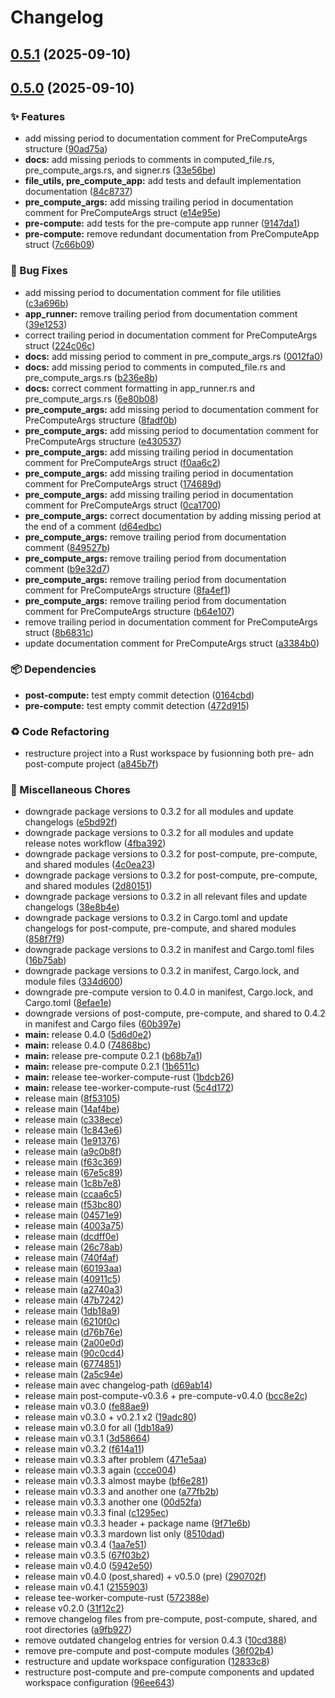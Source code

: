 # Changelog

## [0.5.1](https://github.com/Natchica/iexec-tee_worker_pre_post_compute_rust/compare/pre-compute-v0.5.0...pre-compute-v0.5.1) (2025-09-10)

## [0.5.0](https://github.com/Natchica/iexec-tee_worker_pre_post_compute_rust/compare/pre-compute-v0.4.2...pre-compute-v0.5.0) (2025-09-10)


### ✨ Features

* add missing period to documentation comment for PreComputeArgs structure ([90ad75a](https://github.com/Natchica/iexec-tee_worker_pre_post_compute_rust/commit/90ad75a1559b8bc91ae224c3201752eeb956b4fe))
* **docs:** add missing periods to comments in computed_file.rs, pre_compute_args.rs, and signer.rs ([33e56be](https://github.com/Natchica/iexec-tee_worker_pre_post_compute_rust/commit/33e56bef369549c1d1a8dcb5d01debd8fd9a9bb0))
* **file_utils, pre_compute_app:** add tests and default implementation documentation ([84c8737](https://github.com/Natchica/iexec-tee_worker_pre_post_compute_rust/commit/84c873768fc807b2a0ee2922738b8f4c84cc7fd6))
* **pre_compute_args:** add missing trailing period in documentation comment for PreComputeArgs struct ([e14e95e](https://github.com/Natchica/iexec-tee_worker_pre_post_compute_rust/commit/e14e95e1f4b474f07e263454cbc4fc69d102fdeb))
* **pre-compute:** add tests for the pre-compute app runner ([9147da1](https://github.com/Natchica/iexec-tee_worker_pre_post_compute_rust/commit/9147da1d9732ed24e2fc71c62146aa89904bc745))
* **pre-compute:** remove redundant documentation from PreComputeApp struct ([7c66b09](https://github.com/Natchica/iexec-tee_worker_pre_post_compute_rust/commit/7c66b09a0b754abdcb59db931bd77542e0a9e470))


### 🐛 Bug Fixes

* add missing period to documentation comment for file utilities ([c3a696b](https://github.com/Natchica/iexec-tee_worker_pre_post_compute_rust/commit/c3a696b94837bc3331fcf9cf1fd666161390446e))
* **app_runner:** remove trailing period from documentation comment ([39e1253](https://github.com/Natchica/iexec-tee_worker_pre_post_compute_rust/commit/39e1253a4eef5da91bc03840a4a68ddaf632c77e))
* correct trailing period in documentation comment for PreComputeArgs struct ([224c06c](https://github.com/Natchica/iexec-tee_worker_pre_post_compute_rust/commit/224c06cbec830dcf1236a2ed55d3e60cfb0f6982))
* **docs:** add missing period to comment in pre_compute_args.rs ([0012fa0](https://github.com/Natchica/iexec-tee_worker_pre_post_compute_rust/commit/0012fa0dbd65fb395c4b1c942046b398c9f2074c))
* **docs:** add missing period to comments in computed_file.rs and pre_compute_args.rs ([b236e8b](https://github.com/Natchica/iexec-tee_worker_pre_post_compute_rust/commit/b236e8bfb7c9f47680c0bfedf24666e35e2cc802))
* **docs:** correct comment formatting in app_runner.rs and pre_compute_args.rs ([6e80b08](https://github.com/Natchica/iexec-tee_worker_pre_post_compute_rust/commit/6e80b08dd09cecb36b3fefb25009924019060f38))
* **pre_compute_args:** add missing period to documentation comment for PreComputeArgs structure ([8fadf0b](https://github.com/Natchica/iexec-tee_worker_pre_post_compute_rust/commit/8fadf0b68335a4571f0a2eb2f86d3b705cfe22ff))
* **pre_compute_args:** add missing period to documentation comment for PreComputeArgs structure ([e430537](https://github.com/Natchica/iexec-tee_worker_pre_post_compute_rust/commit/e4305376ce9d0e6df8306884b7b7d73343d073fd))
* **pre_compute_args:** add missing trailing period in documentation comment for PreComputeArgs struct ([f0aa6c2](https://github.com/Natchica/iexec-tee_worker_pre_post_compute_rust/commit/f0aa6c22776cfe7d67b4d751c18c6f4cd1ae6323))
* **pre_compute_args:** add missing trailing period in documentation comment for PreComputeArgs struct ([174689d](https://github.com/Natchica/iexec-tee_worker_pre_post_compute_rust/commit/174689dc3755114c16e8b2a5fa006fc3bd985cf6))
* **pre_compute_args:** add missing trailing period in documentation comment for PreComputeArgs struct ([0ca1700](https://github.com/Natchica/iexec-tee_worker_pre_post_compute_rust/commit/0ca1700aba7b98ef729fd93ac5f8794679f5174c))
* **pre_compute_args:** correct documentation by adding missing period at the end of a comment ([d64edbc](https://github.com/Natchica/iexec-tee_worker_pre_post_compute_rust/commit/d64edbce5ec5e76af139fdcc9484fbc7b4629bd0))
* **pre_compute_args:** remove trailing period from documentation comment ([849527b](https://github.com/Natchica/iexec-tee_worker_pre_post_compute_rust/commit/849527bc9fd73f77b115c1c80c79c79fb4f77469))
* **pre_compute_args:** remove trailing period from documentation comment ([b9e32d7](https://github.com/Natchica/iexec-tee_worker_pre_post_compute_rust/commit/b9e32d7a54e5b18806750b430d1f24ddfde77f83))
* **pre_compute_args:** remove trailing period from documentation comment for PreComputeArgs structure ([8fa4ef1](https://github.com/Natchica/iexec-tee_worker_pre_post_compute_rust/commit/8fa4ef1fd0a2df098e5e49e9af464ded44121140))
* **pre_compute_args:** remove trailing period from documentation comment for PreComputeArgs structure ([b64e107](https://github.com/Natchica/iexec-tee_worker_pre_post_compute_rust/commit/b64e107146c19ddcaa4d713a75ef95fed68dfd41))
* remove trailing period in documentation comment for PreComputeArgs struct ([8b6831c](https://github.com/Natchica/iexec-tee_worker_pre_post_compute_rust/commit/8b6831cbf97bb834b960b32b44bd3d1038f55d08))
* update documentation comment for PreComputeArgs struct ([a3384b0](https://github.com/Natchica/iexec-tee_worker_pre_post_compute_rust/commit/a3384b038111a86fc36c2eef5749ce853c82204d))


### 📦 Dependencies

* **post-compute:** test empty commit detection ([0164cbd](https://github.com/Natchica/iexec-tee_worker_pre_post_compute_rust/commit/0164cbd528c1a3cd75bd45312c3843c3b4a97126))
* **pre-compute:** test empty commit detection ([472d915](https://github.com/Natchica/iexec-tee_worker_pre_post_compute_rust/commit/472d9153963efbec9e5030bb1d3822fc5aadf839))


### ♻️ Code Refactoring

* restructure project into a Rust workspace by fusionning both pre- adn post-compute project ([a845b7f](https://github.com/Natchica/iexec-tee_worker_pre_post_compute_rust/commit/a845b7fda769d51898859123251f6d5c0613970c))


### 🔨 Miscellaneous Chores

* downgrade package versions to 0.3.2 for all modules and update changelogs ([e5bd92f](https://github.com/Natchica/iexec-tee_worker_pre_post_compute_rust/commit/e5bd92fa56b437172877a71e3e4db5059ac473a6))
* downgrade package versions to 0.3.2 for all modules and update release notes workflow ([4fba392](https://github.com/Natchica/iexec-tee_worker_pre_post_compute_rust/commit/4fba392698e13488461769550cc1fbc29788e223))
* downgrade package versions to 0.3.2 for post-compute, pre-compute, and shared modules ([4c0ea23](https://github.com/Natchica/iexec-tee_worker_pre_post_compute_rust/commit/4c0ea23d73b4e0e421c42a5eaf00498e2d8ff3f3))
* downgrade package versions to 0.3.2 for post-compute, pre-compute, and shared modules ([2d80151](https://github.com/Natchica/iexec-tee_worker_pre_post_compute_rust/commit/2d801512dfb12d0c318d060aaffde630aadfd7a6))
* downgrade package versions to 0.3.2 in all relevant files and update changelogs ([38e8b4e](https://github.com/Natchica/iexec-tee_worker_pre_post_compute_rust/commit/38e8b4e4c7b6e6b8e55a4c36ce2b52e4648a3b22))
* downgrade package versions to 0.3.2 in Cargo.toml and update changelogs for post-compute, pre-compute, and shared modules ([858f7f9](https://github.com/Natchica/iexec-tee_worker_pre_post_compute_rust/commit/858f7f971057f968d0859b88f6cc6e3fd415e05b))
* downgrade package versions to 0.3.2 in manifest and Cargo.toml files ([16b75ab](https://github.com/Natchica/iexec-tee_worker_pre_post_compute_rust/commit/16b75abdd35149947d525494dcfd54719d645b2f))
* downgrade package versions to 0.3.2 in manifest, Cargo.lock, and module files ([334d600](https://github.com/Natchica/iexec-tee_worker_pre_post_compute_rust/commit/334d6006fd991f6af4e81e4c78b1e009d7d4e85d))
* downgrade pre-compute version to 0.4.0 in manifest, Cargo.lock, and Cargo.toml ([8efae1e](https://github.com/Natchica/iexec-tee_worker_pre_post_compute_rust/commit/8efae1e37f12d375c773651f397b26689bcfb09d))
* downgrade versions of post-compute, pre-compute, and shared to 0.4.2 in manifest and Cargo files ([60b397e](https://github.com/Natchica/iexec-tee_worker_pre_post_compute_rust/commit/60b397ef0607dc6e68c49ede2affffaf1162973c))
* **main:** release  0.4.0 ([5d6d0e2](https://github.com/Natchica/iexec-tee_worker_pre_post_compute_rust/commit/5d6d0e21faa997ac56b53c080c80f990acb6e41b))
* **main:** release  0.4.0 ([74868bc](https://github.com/Natchica/iexec-tee_worker_pre_post_compute_rust/commit/74868bc69e23e5651bc445375812606b5f638742))
* **main:** release pre-compute 0.2.1 ([b68b7a1](https://github.com/Natchica/iexec-tee_worker_pre_post_compute_rust/commit/b68b7a100654d01bb9837b18e6df4ec89a344fe8))
* **main:** release pre-compute 0.2.1 ([1b6511c](https://github.com/Natchica/iexec-tee_worker_pre_post_compute_rust/commit/1b6511c547080dc65ed05e74c3dc3e427feab890))
* **main:** release tee-worker-compute-rust ([1bdcb26](https://github.com/Natchica/iexec-tee_worker_pre_post_compute_rust/commit/1bdcb266531e4cffc54a65f79be28e1738d2beb2))
* **main:** release tee-worker-compute-rust ([5c4d172](https://github.com/Natchica/iexec-tee_worker_pre_post_compute_rust/commit/5c4d1725b249eaf73c294610893fe0ceabc53ded))
* release main ([8f53105](https://github.com/Natchica/iexec-tee_worker_pre_post_compute_rust/commit/8f5310539db14b154905cc8485fd2c9a1187792b))
* release main ([14af4be](https://github.com/Natchica/iexec-tee_worker_pre_post_compute_rust/commit/14af4be21229a2938a24d9247cc62c2be5d18cf9))
* release main ([c338ece](https://github.com/Natchica/iexec-tee_worker_pre_post_compute_rust/commit/c338ece3ca9dda25e2205a93f6719c8bd42c2ae8))
* release main ([1c843e6](https://github.com/Natchica/iexec-tee_worker_pre_post_compute_rust/commit/1c843e62c47bc63982ff26cf01d60e418e587b91))
* release main ([1e91376](https://github.com/Natchica/iexec-tee_worker_pre_post_compute_rust/commit/1e91376b6bffc9524f7a1d61607450f021077ed9))
* release main ([a9c0b8f](https://github.com/Natchica/iexec-tee_worker_pre_post_compute_rust/commit/a9c0b8fc0375af8a5b5b4a9682a400dd924f2fa6))
* release main ([f63c369](https://github.com/Natchica/iexec-tee_worker_pre_post_compute_rust/commit/f63c3691e278f047899d3f43e0228e0dfabe991e))
* release main ([67e5c89](https://github.com/Natchica/iexec-tee_worker_pre_post_compute_rust/commit/67e5c89e42dd2938ac7a53ae6b4c7d6c19520fea))
* release main ([1c8b7e8](https://github.com/Natchica/iexec-tee_worker_pre_post_compute_rust/commit/1c8b7e8a7683be9845bd4a79c73b434dae601a09))
* release main ([ccaa6c5](https://github.com/Natchica/iexec-tee_worker_pre_post_compute_rust/commit/ccaa6c5f8d0632e3ca64e890ae4ffb641921944e))
* release main ([f53bc80](https://github.com/Natchica/iexec-tee_worker_pre_post_compute_rust/commit/f53bc80469102483d167024729c843c42f53f578))
* release main ([04571e9](https://github.com/Natchica/iexec-tee_worker_pre_post_compute_rust/commit/04571e95d11b13c74f493934b04c2f4ed6eaf5da))
* release main ([4003a75](https://github.com/Natchica/iexec-tee_worker_pre_post_compute_rust/commit/4003a75969bda1772fdedddde49b8e07cb368881))
* release main ([dcdff0e](https://github.com/Natchica/iexec-tee_worker_pre_post_compute_rust/commit/dcdff0e9907fe2e6bcc8d18dde5cb1406172869b))
* release main ([26c78ab](https://github.com/Natchica/iexec-tee_worker_pre_post_compute_rust/commit/26c78abaf8f765654e59a6ab9a5e38b460ae3392))
* release main ([740f4af](https://github.com/Natchica/iexec-tee_worker_pre_post_compute_rust/commit/740f4afe8facfa7db1d5d1acd4dd3d6b735e9425))
* release main ([60193aa](https://github.com/Natchica/iexec-tee_worker_pre_post_compute_rust/commit/60193aa0c7ad5fc41e0636e8821900dc0ea69771))
* release main ([40911c5](https://github.com/Natchica/iexec-tee_worker_pre_post_compute_rust/commit/40911c509e51a280845fbfe66f20a9e27fca0c73))
* release main ([a2740a3](https://github.com/Natchica/iexec-tee_worker_pre_post_compute_rust/commit/a2740a3b2bd2407589a2f143a0a909d30f4b4e59))
* release main ([47b7242](https://github.com/Natchica/iexec-tee_worker_pre_post_compute_rust/commit/47b724251e9a08676c19b610dc89cd28a0714f4a))
* release main ([1db18a9](https://github.com/Natchica/iexec-tee_worker_pre_post_compute_rust/commit/1db18a9aa4049403fa831982b7c29e8550502522))
* release main ([6210f0c](https://github.com/Natchica/iexec-tee_worker_pre_post_compute_rust/commit/6210f0c68b6e914bc58f2259c1650295479e697b))
* release main ([d76b76e](https://github.com/Natchica/iexec-tee_worker_pre_post_compute_rust/commit/d76b76e435a5dfbf6a277979038839b9875c8c58))
* release main ([2a00e0d](https://github.com/Natchica/iexec-tee_worker_pre_post_compute_rust/commit/2a00e0dca7cada958ba9f25f3d2a9ad0f142389f))
* release main ([90c0cd4](https://github.com/Natchica/iexec-tee_worker_pre_post_compute_rust/commit/90c0cd402f7a45f6cafe2442e346d4eb09b11e8a))
* release main ([6774851](https://github.com/Natchica/iexec-tee_worker_pre_post_compute_rust/commit/6774851ac438cf388b94e3ecb903c2950ca10b42))
* release main ([2a5c94e](https://github.com/Natchica/iexec-tee_worker_pre_post_compute_rust/commit/2a5c94ed29616428a40e5b349045df7953f0ed7b))
* release main avec changelog-path ([d69ab14](https://github.com/Natchica/iexec-tee_worker_pre_post_compute_rust/commit/d69ab14d8b5fee6795517e0e2972015c17b5d91d))
* release main post-compute-v0.3.6 + pre-compute-v0.4.0 ([bcc8e2c](https://github.com/Natchica/iexec-tee_worker_pre_post_compute_rust/commit/bcc8e2ca869cc725d5b6d5cc9729921ccfc61776))
* release main v0.3.0 ([fe88ae9](https://github.com/Natchica/iexec-tee_worker_pre_post_compute_rust/commit/fe88ae9e76e5b1c3f425ecfea9b17b49f803340d))
* release main v0.3.0 + v0.2.1 x2 ([19adc80](https://github.com/Natchica/iexec-tee_worker_pre_post_compute_rust/commit/19adc80af4f7b39fb58d8c381b0ff30ed3c97af5))
* release main v0.3.0 for all ([1db18a9](https://github.com/Natchica/iexec-tee_worker_pre_post_compute_rust/commit/1db18a9aa4049403fa831982b7c29e8550502522))
* release main v0.3.1 ([3d58664](https://github.com/Natchica/iexec-tee_worker_pre_post_compute_rust/commit/3d58664e14859d6508d1aa1747ebc17a4c170ce3))
* release main v0.3.2 ([f614a11](https://github.com/Natchica/iexec-tee_worker_pre_post_compute_rust/commit/f614a11a8423cade5af0cef971afcbcf71c7f0dd))
* release main v0.3.3 after problem ([471e5aa](https://github.com/Natchica/iexec-tee_worker_pre_post_compute_rust/commit/471e5aab1190d018b97b8b5dc4cd9519f23e7f2b))
* release main v0.3.3 again ([ccce004](https://github.com/Natchica/iexec-tee_worker_pre_post_compute_rust/commit/ccce00408f88a4bfd946ed971a12381119759c88))
* release main v0.3.3 almost maybe ([bf6e281](https://github.com/Natchica/iexec-tee_worker_pre_post_compute_rust/commit/bf6e281915e7e909725780c06dd1a728744d6dd3))
* release main v0.3.3 and another one ([a77fb2b](https://github.com/Natchica/iexec-tee_worker_pre_post_compute_rust/commit/a77fb2bca50cb47c216ce4314270c21abb064d06))
* release main v0.3.3 another one ([00d52fa](https://github.com/Natchica/iexec-tee_worker_pre_post_compute_rust/commit/00d52fac5125d9248e68c42f20cad26c142cff20))
* release main v0.3.3 final ([c1295ec](https://github.com/Natchica/iexec-tee_worker_pre_post_compute_rust/commit/c1295ec7db62a1e20b7be50a2158e48074e619bc))
* release main v0.3.3 header + package name ([9f71e6b](https://github.com/Natchica/iexec-tee_worker_pre_post_compute_rust/commit/9f71e6bceb5f063e6eb19784aa1efcfcf8abed02))
* release main v0.3.3 mardown list only ([8510dad](https://github.com/Natchica/iexec-tee_worker_pre_post_compute_rust/commit/8510dadd044b602fab26cd3e1b26434396ff4ec5))
* release main v0.3.4 ([1aa7e51](https://github.com/Natchica/iexec-tee_worker_pre_post_compute_rust/commit/1aa7e513df2765f05c257fddd05431f4223b4bbb))
* release main v0.3.5 ([67f03b2](https://github.com/Natchica/iexec-tee_worker_pre_post_compute_rust/commit/67f03b2986e468f32890b67b1e513dee5f47d2f8))
* release main v0.4.0 ([5942e50](https://github.com/Natchica/iexec-tee_worker_pre_post_compute_rust/commit/5942e505c7b3525c16b1416c019558b2c98ca435))
* release main v0.4.0 (post,shared) + v0.5.0 (pre) ([290702f](https://github.com/Natchica/iexec-tee_worker_pre_post_compute_rust/commit/290702f610376af4b3c9947da3e44ddd67f4ca10))
* release main v0.4.1 ([2155903](https://github.com/Natchica/iexec-tee_worker_pre_post_compute_rust/commit/21559036da8e3eed5c013a8fd54a74ffea7d82a7))
* release tee-worker-compute-rust ([572388e](https://github.com/Natchica/iexec-tee_worker_pre_post_compute_rust/commit/572388e7334a5bcd9ddd0531ce782e9e7d48cdc4))
* release v0.2.0 ([31f12c2](https://github.com/Natchica/iexec-tee_worker_pre_post_compute_rust/commit/31f12c2cbc7a2a41f79b785a594b05b96a4f0f9d))
* remove changelog files from pre-compute, post-compute, shared, and root directories ([a9fb927](https://github.com/Natchica/iexec-tee_worker_pre_post_compute_rust/commit/a9fb9273ca5de35e4bcf5efd574eb4c84009f55b))
* remove outdated changelog entries for version 0.4.3 ([10cd388](https://github.com/Natchica/iexec-tee_worker_pre_post_compute_rust/commit/10cd388568dab0f8ab8684b2d7c8f15a2e100afc))
* remove pre-compute and post-compute modules ([36f02b4](https://github.com/Natchica/iexec-tee_worker_pre_post_compute_rust/commit/36f02b49a0e6a6494934a14ba0ab3e859525f1b8))
* restructure and update workspace configuration ([12833c8](https://github.com/Natchica/iexec-tee_worker_pre_post_compute_rust/commit/12833c8aca94df0f5131a6a30aac32a518ea513a))
* restructure post-compute and pre-compute components and updated workspace configuration ([96ee643](https://github.com/Natchica/iexec-tee_worker_pre_post_compute_rust/commit/96ee6437fb752dbbf674619deb7415134563d710))
